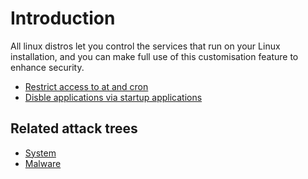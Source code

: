 # Introduction

All linux distros let you control the services that run on your Linux installation, and you can make full use of this 
customisation feature to enhance security. 

* [Restrict access to at and cron](restrict-access.md)
* [Disble applications via startup applications](startup-applications.md)


## Related attack trees

* [System](attack-trees:docs/system/README)
* [Malware](attack-trees:docs/malware/README)
